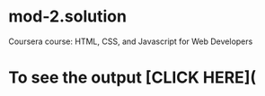 # mod-2.solution

Coursera course: HTML, CSS, and Javascript for Web Developers

# To see the output [CLICK HERE](

